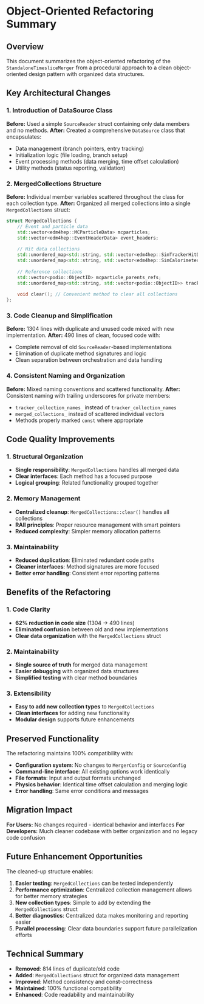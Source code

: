 # Object-Oriented Refactoring Summary

## Overview
This document summarizes the object-oriented refactoring of the `StandaloneTimesliceMerger` from a procedural approach to a clean object-oriented design pattern with organized data structures.

## Key Architectural Changes

### 1. Introduction of DataSource Class
**Before:** Used a simple `SourceReader` struct containing only data members and no methods.
**After:** Created a comprehensive `DataSource` class that encapsulates:
- Data management (branch pointers, entry tracking)
- Initialization logic (file loading, branch setup)
- Event processing methods (data merging, time offset calculation)
- Utility methods (status reporting, validation)

### 2. MergedCollections Structure
**Before:** Individual member variables scattered throughout the class for each collection type.
**After:** Organized all merged collections into a single `MergedCollections` struct:
```cpp
struct MergedCollections {
    // Event and particle data
    std::vector<edm4hep::MCParticleData> mcparticles;
    std::vector<edm4hep::EventHeaderData> event_headers;
    
    // Hit data collections
    std::unordered_map<std::string, std::vector<edm4hep::SimTrackerHitData>> tracker_hits;
    std::unordered_map<std::string, std::vector<edm4hep::SimCalorimeterHitData>> calo_hits;
    
    // Reference collections
    std::vector<podio::ObjectID> mcparticle_parents_refs;
    std::unordered_map<std::string, std::vector<podio::ObjectID>> tracker_hit_particle_refs;
    
    void clear(); // Convenient method to clear all collections
};
```

### 3. Code Cleanup and Simplification
**Before:** 1304 lines with duplicate and unused code mixed with new implementation.
**After:** 490 lines of clean, focused code with:
- Complete removal of old `SourceReader`-based implementations
- Elimination of duplicate method signatures and logic
- Clean separation between orchestration and data handling

### 4. Consistent Naming and Organization
**Before:** Mixed naming conventions and scattered functionality.
**After:** Consistent naming with trailing underscores for private members:
- `tracker_collection_names_` instead of `tracker_collection_names`
- `merged_collections_` instead of scattered individual vectors
- Methods properly marked `const` where appropriate

## Code Quality Improvements

### 1. Structural Organization
- **Single responsibility**: `MergedCollections` handles all merged data
- **Clear interfaces**: Each method has a focused purpose
- **Logical grouping**: Related functionality grouped together

### 2. Memory Management
- **Centralized cleanup**: `MergedCollections::clear()` handles all collections
- **RAII principles**: Proper resource management with smart pointers
- **Reduced complexity**: Simpler memory allocation patterns

### 3. Maintainability
- **Reduced duplication**: Eliminated redundant code paths
- **Cleaner interfaces**: Method signatures are more focused
- **Better error handling**: Consistent error reporting patterns

## Benefits of the Refactoring

### 1. Code Clarity
- **62% reduction in code size** (1304 → 490 lines)
- **Eliminated confusion** between old and new implementations
- **Clear data organization** with the `MergedCollections` struct

### 2. Maintainability
- **Single source of truth** for merged data management
- **Easier debugging** with organized data structures
- **Simplified testing** with clear method boundaries

### 3. Extensibility
- **Easy to add new collection types** to `MergedCollections`
- **Clean interfaces** for adding new functionality
- **Modular design** supports future enhancements

## Preserved Functionality

The refactoring maintains 100% compatibility with:
- **Configuration system**: No changes to `MergerConfig` or `SourceConfig`
- **Command-line interface**: All existing options work identically
- **File formats**: Input and output formats unchanged
- **Physics behavior**: Identical time offset calculation and merging logic
- **Error handling**: Same error conditions and messages

## Migration Impact

**For Users:** No changes required - identical behavior and interfaces
**For Developers:** Much cleaner codebase with better organization and no legacy code confusion

## Future Enhancement Opportunities

The cleaned-up structure enables:
1. **Easier testing**: `MergedCollections` can be tested independently
2. **Performance optimization**: Centralized collection management allows for better memory strategies
3. **New collection types**: Simple to add by extending the `MergedCollections` struct
4. **Better diagnostics**: Centralized data makes monitoring and reporting easier
5. **Parallel processing**: Clear data boundaries support future parallelization efforts

## Technical Summary

- **Removed**: 814 lines of duplicate/old code
- **Added**: `MergedCollections` struct for organized data management
- **Improved**: Method consistency and const-correctness
- **Maintained**: 100% functional compatibility
- **Enhanced**: Code readability and maintainability